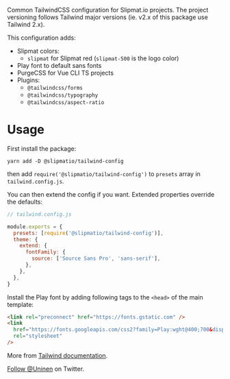 Common TailwindCSS configuration for Slipmat.io projects. The project versioning follows Tailwind major versions (ie. v2.x of this package use Tailwind 2.x).

This configuration adds:

- Slipmat colors:
  - `slipmat` for Slipmat red (`slipmat-500` is the logo color)
- Play font to default sans fonts
- PurgeCSS for Vue CLI TS projects
- Plugins:
  - `@tailwindcss/forms`
  - `@tailwindcss/typography`
  - `@tailwindcss/aspect-ratio`

# Usage

First install the package:

```
yarn add -D @slipmatio/tailwind-config
```

then add `require('@slipmatio/tailwind-config')` to `presets` array in `tailwind.config.js`.

You can then extend the config if you want. Extended properties override the defaults:

```js
// tailwind.config.js

module.exports = {
  presets: [require('@slipmatio/tailwind-config')],
  theme: {
    extend: {
      fontFamily: {
        source: ['Source Sans Pro', 'sans-serif'],
      },
    },
  },
}
```

Install the Play font by adding following tags to the `<head>` of the main template:

```html
<link rel="preconnect" href="https://fonts.gstatic.com" />
<link
  href="https://fonts.googleapis.com/css2?family=Play:wght@400;700&display=swap"
  rel="stylesheet"
/>
```

More from [Tailwind documentation](https://tailwindcss.com/docs/).

[Follow @Uninen](https://twitter.com/uninen) on Twitter.
